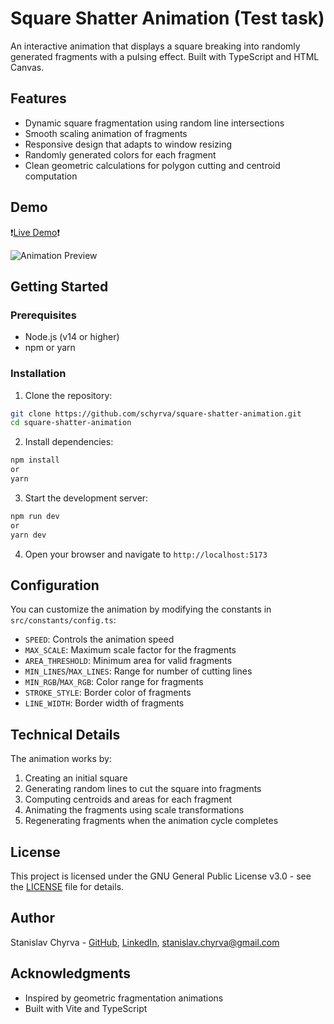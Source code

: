 # Square Shatter Animation (Test task)

An interactive animation that displays a square breaking into randomly generated fragments with a pulsing effect. Built with TypeScript and HTML Canvas.

## Features

- Dynamic square fragmentation using random line intersections
- Smooth scaling animation of fragments
- Responsive design that adapts to window resizing
- Randomly generated colors for each fragment
- Clean geometric calculations for polygon cutting and centroid computation

## Demo

❗[Live Demo](https://square-shatter-animation.vercel.app/)❗


![Animation Preview](assets/preview.gif)

## Getting Started

### Prerequisites

- Node.js (v14 or higher)
- npm or yarn

### Installation

1. Clone the repository:

```bash
git clone https://github.com/schyrva/square-shatter-animation.git
cd square-shatter-animation
```

2. Install dependencies:

```bash
npm install
or
yarn
```

3. Start the development server:

```bash
npm run dev
or
yarn dev
```

4. Open your browser and navigate to `http://localhost:5173`

## Configuration

You can customize the animation by modifying the constants in `src/constants/config.ts`:

- `SPEED`: Controls the animation speed
- `MAX_SCALE`: Maximum scale factor for the fragments
- `AREA_THRESHOLD`: Minimum area for valid fragments
- `MIN_LINES`/`MAX_LINES`: Range for number of cutting lines
- `MIN_RGB`/`MAX_RGB`: Color range for fragments
- `STROKE_STYLE`: Border color of fragments
- `LINE_WIDTH`: Border width of fragments

## Technical Details

The animation works by:
1. Creating an initial square
2. Generating random lines to cut the square into fragments
3. Computing centroids and areas for each fragment
4. Animating the fragments using scale transformations
5. Regenerating fragments when the animation cycle completes

## License

This project is licensed under the GNU General Public License v3.0 - see the [LICENSE](LICENSE) file for details.

## Author

Stanislav Chyrva - [GitHub](https://github.com/schyrva), [LinkedIn](https://www.linkedin.com/in/stanislav-chyrva-3a3b24347/), stanislav.chyrva@gmail.com

## Acknowledgments

- Inspired by geometric fragmentation animations
- Built with Vite and TypeScript